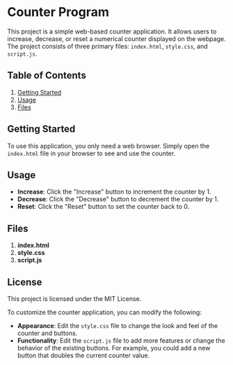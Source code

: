 # Counter Program

This project is a simple web-based counter application. It allows users to increase, decrease, or reset a numerical counter displayed on the webpage. The project consists of three primary files: `index.html`, `style.css`, and `script.js`.

## Table of Contents
1. [Getting Started](#getting-started)
2. [Usage](#usage)
3. [Files](#files)

## Getting Started

To use this application, you only need a web browser. Simply open the `index.html` file in your browser to see and use the counter.

## Usage

- **Increase**: Click the "Increase" button to increment the counter by 1.
- **Decrease**: Click the "Decrease" button to decrement the counter by 1.
- **Reset**: Click the "Reset" button to set the counter back to 0.

## Files

1. **index.html**
2. **style.css**
3. **script.js**

## License

This project is licensed under the MIT License.

To customize the counter application, you can modify the following:

- **Appearance**: Edit the `style.css` file to change the look and feel of the counter and buttons.
- **Functionality**: Edit the `script.js` file to add more features or change the behavior of the existing buttons. For example, you could add a new button that doubles the current counter value.
